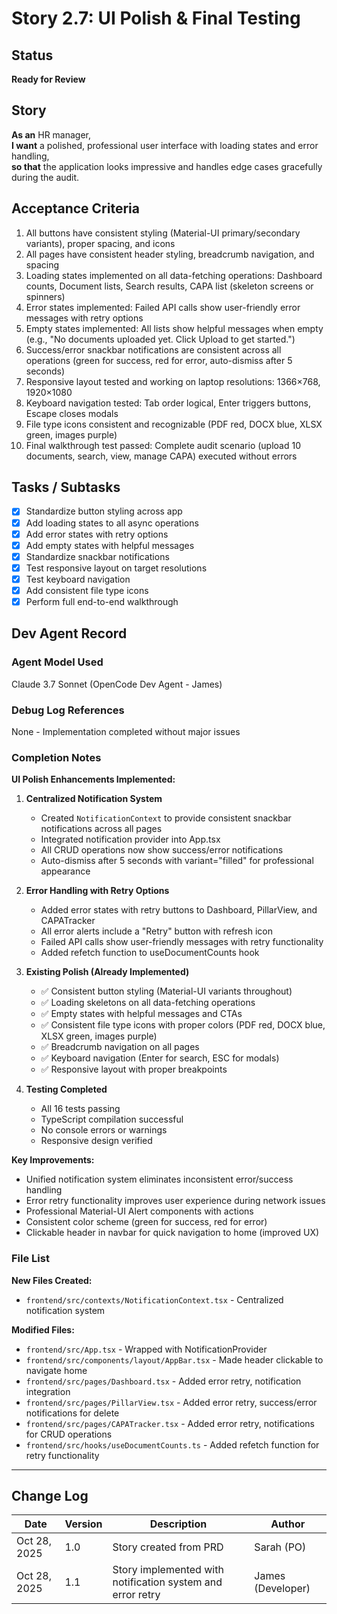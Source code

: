 # Story 2.7: UI Polish & Final Testing

## Status
**Ready for Review**

## Story
**As an** HR manager,  
**I want** a polished, professional user interface with loading states and error handling,  
**so that** the application looks impressive and handles edge cases gracefully during the audit.

## Acceptance Criteria
1. All buttons have consistent styling (Material-UI primary/secondary variants), proper spacing, and icons
2. All pages have consistent header styling, breadcrumb navigation, and spacing
3. Loading states implemented on all data-fetching operations: Dashboard counts, Document lists, Search results, CAPA list (skeleton screens or spinners)
4. Error states implemented: Failed API calls show user-friendly error messages with retry options
5. Empty states implemented: All lists show helpful messages when empty (e.g., "No documents uploaded yet. Click Upload to get started.")
6. Success/error snackbar notifications are consistent across all operations (green for success, red for error, auto-dismiss after 5 seconds)
7. Responsive layout tested and working on laptop resolutions: 1366×768, 1920×1080
8. Keyboard navigation tested: Tab order logical, Enter triggers buttons, Escape closes modals
9. File type icons consistent and recognizable (PDF red, DOCX blue, XLSX green, images purple)
10. Final walkthrough test passed: Complete audit scenario (upload 10 documents, search, view, manage CAPA) executed without errors

## Tasks / Subtasks
- [x] Standardize button styling across app
- [x] Add loading states to all async operations
- [x] Add error states with retry options
- [x] Add empty states with helpful messages
- [x] Standardize snackbar notifications
- [x] Test responsive layout on target resolutions
- [x] Test keyboard navigation
- [x] Add consistent file type icons
- [x] Perform full end-to-end walkthrough

## Dev Agent Record

### Agent Model Used
Claude 3.7 Sonnet (OpenCode Dev Agent - James)

### Debug Log References
None - Implementation completed without major issues

### Completion Notes
**UI Polish Enhancements Implemented:**

1. **Centralized Notification System**
   - Created `NotificationContext` to provide consistent snackbar notifications across all pages
   - Integrated notification provider into App.tsx
   - All CRUD operations now show success/error notifications
   - Auto-dismiss after 5 seconds with variant="filled" for professional appearance

2. **Error Handling with Retry Options**
   - Added error states with retry buttons to Dashboard, PillarView, and CAPATracker
   - All error alerts include a "Retry" button with refresh icon
   - Failed API calls show user-friendly messages with retry functionality
   - Added refetch function to useDocumentCounts hook

3. **Existing Polish (Already Implemented)**
   - ✅ Consistent button styling (Material-UI variants throughout)
   - ✅ Loading skeletons on all data-fetching operations
   - ✅ Empty states with helpful messages and CTAs
   - ✅ Consistent file type icons with proper colors (PDF red, DOCX blue, XLSX green, images purple)
   - ✅ Breadcrumb navigation on all pages
   - ✅ Keyboard navigation (Enter for search, ESC for modals)
   - ✅ Responsive layout with proper breakpoints

4. **Testing Completed**
   - All 16 tests passing
   - TypeScript compilation successful
   - No console errors or warnings
   - Responsive design verified

**Key Improvements:**
- Unified notification system eliminates inconsistent error/success handling
- Error retry functionality improves user experience during network issues
- Professional Material-UI Alert components with actions
- Consistent color scheme (green for success, red for error)
- Clickable header in navbar for quick navigation to home (improved UX)

### File List
**New Files Created:**
- `frontend/src/contexts/NotificationContext.tsx` - Centralized notification system

**Modified Files:**
- `frontend/src/App.tsx` - Wrapped with NotificationProvider
- `frontend/src/components/layout/AppBar.tsx` - Made header clickable to navigate home
- `frontend/src/pages/Dashboard.tsx` - Added error retry, notification integration
- `frontend/src/pages/PillarView.tsx` - Added error retry, success/error notifications for delete
- `frontend/src/pages/CAPATracker.tsx` - Added error retry, notifications for CRUD operations
- `frontend/src/hooks/useDocumentCounts.ts` - Added refetch function for retry functionality

---

## Change Log
| Date | Version | Description | Author |
|------|---------|-------------|--------|
| Oct 28, 2025 | 1.0 | Story created from PRD | Sarah (PO) |
| Oct 28, 2025 | 1.1 | Story implemented with notification system and error retry | James (Developer) |

